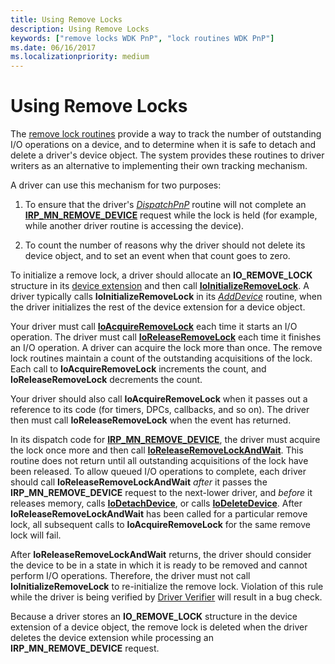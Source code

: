 ```yaml
---
title: Using Remove Locks
description: Using Remove Locks
keywords: ["remove locks WDK PnP", "lock routines WDK PnP"]
ms.date: 06/16/2017
ms.localizationpriority: medium
---
```


# Using Remove Locks





The [remove lock routines](/windows-hardware/drivers/ddi/index) provide a way to track the number of outstanding I/O operations on a device, and to determine when it is safe to detach and delete a driver's device object. The system provides these routines to driver writers as an alternative to implementing their own tracking mechanism.

A driver can use this mechanism for two purposes:

1.  To ensure that the driver's [*DispatchPnP*](/windows-hardware/drivers/ddi/wdm/nc-wdm-driver_dispatch) routine will not complete an [**IRP\_MN\_REMOVE\_DEVICE**](./irp-mn-remove-device.md) request while the lock is held (for example, while another driver routine is accessing the device).

2.  To count the number of reasons why the driver should not delete its device object, and to set an event when that count goes to zero.

To initialize a remove lock, a driver should allocate an **IO\_REMOVE\_LOCK** structure in its [device extension](device-extensions.md) and then call [**IoInitializeRemoveLock**](/windows-hardware/drivers/ddi/wdm/nf-wdm-ioinitializeremovelock). A driver typically calls **IoInitializeRemoveLock** in its [*AddDevice*](/windows-hardware/drivers/ddi/wdm/nc-wdm-driver_add_device) routine, when the driver initializes the rest of the device extension for a device object.

Your driver must call [**IoAcquireRemoveLock**](/windows-hardware/drivers/ddi/wdm/nf-wdm-ioacquireremovelock) each time it starts an I/O operation. The driver must call [**IoReleaseRemoveLock**](/windows-hardware/drivers/ddi/wdm/nf-wdm-ioreleaseremovelock) each time it finishes an I/O operation. A driver can acquire the lock more than once. The remove lock routines maintain a count of the outstanding acquisitions of the lock. Each call to **IoAcquireRemoveLock** increments the count, and **IoReleaseRemoveLock** decrements the count.

Your driver should also call **IoAcquireRemoveLock** when it passes out a reference to its code (for timers, DPCs, callbacks, and so on). The driver then must call **IoReleaseRemoveLock** when the event has returned.

In its dispatch code for [**IRP\_MN\_REMOVE\_DEVICE**](./irp-mn-remove-device.md), the driver must acquire the lock once more and then call [**IoReleaseRemoveLockAndWait**](/windows-hardware/drivers/ddi/wdm/nf-wdm-ioreleaseremovelockandwait). This routine does not return until all outstanding acquisitions of the lock have been released. To allow queued I/O operations to complete, each driver should call **IoReleaseRemoveLockAndWait** *after* it passes the **IRP\_MN\_REMOVE\_DEVICE** request to the next-lower driver, and *before* it releases memory, calls [**IoDetachDevice**](/windows-hardware/drivers/ddi/wdm/nf-wdm-iodetachdevice), or calls [**IoDeleteDevice**](/windows-hardware/drivers/ddi/wdm/nf-wdm-iodeletedevice). After **IoReleaseRemoveLockAndWait** has been called for a particular remove lock, all subsequent calls to **IoAcquireRemoveLock** for the same remove lock will fail.

After **IoReleaseRemoveLockAndWait** returns, the driver should consider the device to be in a state in which it is ready to be removed and cannot perform I/O operations. Therefore, the driver must not call **IoInitializeRemoveLock** to re-initialize the remove lock. Violation of this rule while the driver is being verified by [Driver Verifier](../devtest/driver-verifier.md) will result in a bug check.

Because a driver stores an **IO\_REMOVE\_LOCK** structure in the device extension of a device object, the remove lock is deleted when the driver deletes the device extension while processing an **IRP\_MN\_REMOVE\_DEVICE** request.

 

